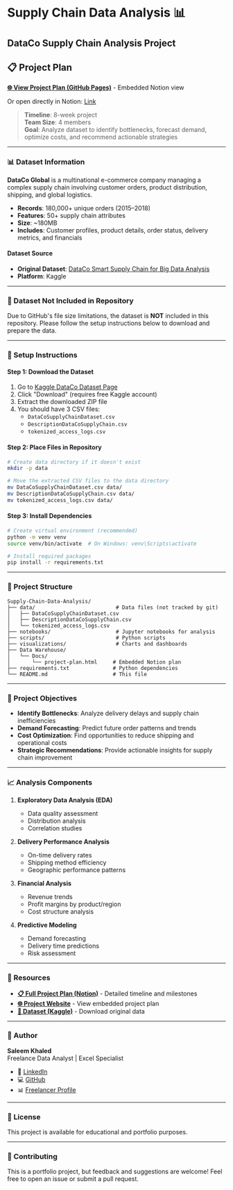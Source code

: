 # Supply Chain Data Analysis 📊

## DataCo Supply Chain Analysis Project

## 📋 Project Plan

**[🌐 View Project Plan (GitHub Pages)](https://v2-embednotion.com/Supply-Chain-Analysis-Project-Plan-eaf8285b7a0c4c9ab311f08658e064c3)** - Embedded Notion view

Or open directly in Notion: [Link](https://garrulous-cake-5cd.notion.site/Supply-Chain-Analysis-Project-Plan-eaf8285b7a0c4c9ab311f08658e064c3)

> **Timeline**: 8-week project  
> **Team Size**: 4 members  
> **Goal**: Analyze dataset to identify bottlenecks, forecast demand, optimize costs, and recommend actionable strategies

---

### 📊 Dataset Information

**DataCo Global** is a multinational e-commerce company managing a complex supply chain involving customer orders, product distribution, shipping, and global logistics.

- **Records**: 180,000+ unique orders (2015–2018)
- **Features**: 50+ supply chain attributes
- **Size**: ~180MB
- **Includes**: Customer profiles, product details, order status, delivery metrics, and financials

#### Dataset Source
- **Original Dataset**: [DataCo Smart Supply Chain for Big Data Analysis](https://www.kaggle.com/datasets/shashwatwork/dataco-smart-supply-chain-for-big-data-analysis)
- **Platform**: Kaggle

---

### 🚨 Dataset Not Included in Repository

Due to GitHub's file size limitations, the dataset is **NOT** included in this repository. Please follow the setup instructions below to download and prepare the data.

---

### 🔧 Setup Instructions

#### Step 1: Download the Dataset

1. Go to [Kaggle DataCo Dataset Page](https://www.kaggle.com/datasets/shashwatwork/dataco-smart-supply-chain-for-big-data-analysis)
2. Click "Download" (requires free Kaggle account)
3. Extract the downloaded ZIP file
4. You should have 3 CSV files:
   - `DataCoSupplyChainDataset.csv`
   - `DescriptionDataCoSupplyChain.csv`
   - `tokenized_access_logs.csv`

#### Step 2: Place Files in Repository

```bash
# Create data directory if it doesn't exist
mkdir -p data

# Move the extracted CSV files to the data directory
mv DataCoSupplyChainDataset.csv data/
mv DescriptionDataCoSupplyChain.csv data/
mv tokenized_access_logs.csv data/
```

#### Step 3: Install Dependencies

```bash
# Create virtual environment (recommended)
python -m venv venv
source venv/bin/activate  # On Windows: venv\Scripts\activate

# Install required packages
pip install -r requirements.txt
```

---

### 📁 Project Structure

```
Supply-Chain-Data-Analysis/
├── data/                          # Data files (not tracked by git)
│   ├── DataCoSupplyChainDataset.csv
│   ├── DescriptionDataCoSupplyChain.csv
│   └── tokenized_access_logs.csv
├── notebooks/                     # Jupyter notebooks for analysis
├── scripts/                       # Python scripts
├── visualizations/                # Charts and dashboards
├── Data Warehouse/
│   └── Docs/
│       └── project-plan.html     # Embedded Notion plan
├── requirements.txt              # Python dependencies
└── README.md                     # This file
```

---

### 🎯 Project Objectives

- **Identify Bottlenecks**: Analyze delivery delays and supply chain inefficiencies
- **Demand Forecasting**: Predict future order patterns and trends
- **Cost Optimization**: Find opportunities to reduce shipping and operational costs
- **Strategic Recommendations**: Provide actionable insights for supply chain improvement

---

### 📈 Analysis Components

1. **Exploratory Data Analysis (EDA)**
   - Data quality assessment
   - Distribution analysis
   - Correlation studies

2. **Delivery Performance Analysis**
   - On-time delivery rates
   - Shipping method efficiency
   - Geographic performance patterns

3. **Financial Analysis**
   - Revenue trends
   - Profit margins by product/region
   - Cost structure analysis

4. **Predictive Modeling**
   - Demand forecasting
   - Delivery time predictions
   - Risk assessment

---

### 🔗 Resources

- **[📋 Full Project Plan (Notion)](https://garrulous-cake-5cd.notion.site/Supply-Chain-Analysis-Project-Plan-eaf8285b7a0c4c9ab311f08658e064c3)** - Detailed timeline and milestones
- **[🌐 Project Website](https://selim9-9.github.io/Supply-Chain-Data-Analysis/)** - View embedded project plan
- **[💾 Dataset (Kaggle)](https://www.kaggle.com/datasets/shashwatwork/dataco-smart-supply-chain-for-big-data-analysis)** - Download original data

---

### 👤 Author

**Saleem Khaled**  
Freelance Data Analyst | Excel Specialist

- 🔗 [LinkedIn](https://www.linkedin.com/in/saleem-khaled-a502b3253/)
- 💻 [GitHub](https://github.com/Selim9-9)
- 📊 [Freelancer Profile](https://www.freelancer.com)

---

### 📝 License

This project is available for educational and portfolio purposes.

---

### 🤝 Contributing

This is a portfolio project, but feedback and suggestions are welcome! Feel free to open an issue or submit a pull request.

